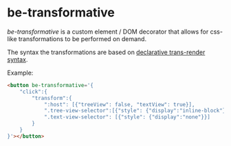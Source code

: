 # be-transformative

*be-transformative* is a custom element / DOM decorator that allows for css-like transformations to be performed on demand.

The syntax the transformations are based on [declarative trans-render syntax](https://github.com/bahrus/trans-render).

Example:

```html
<button be-transformative='{
    "click":{
        "transform":{
            ":host": [{"treeView": false, "textView": true}],
            ".tree-view-selector":[{"style": {"display":"inline-block"}}],
            ".text-view-selector": [{"style": {"display":"none"}}]
        }
    }
}'></button>
```

<!--in contrast to be-transformed -- which uses capture, and transform is only inside that element.-->